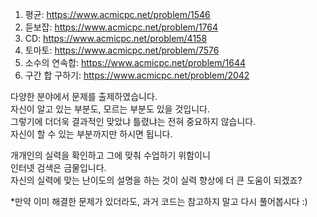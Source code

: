 1. 평균: https://www.acmicpc.net/problem/1546
2. 듣보잡: https://www.acmicpc.net/problem/1764
3. CD: https://www.acmicpc.net/problem/4158
4. 토마토: https://www.acmicpc.net/problem/7576
5. 소수의 연속합: https://www.acmicpc.net/problem/1644
6. 구간 합 구하기: https://www.acmicpc.net/problem/2042

다양한 분야에서 문제를 출제하였습니다.  
자신이 알고 있는 부분도, 모르는 부분도 있을 것입니다.  
그렇기에 더더욱 결과적인 맞았냐 틀렸냐는 전혀 중요하지 않습니다.  
자신이 할 수 있는 부분까지만 하시면 됩니다.

개개인의 실력을 확인하고 그에 맞춰 수업하기 위함이니  
인터넷 검색은 금물입니다.  
자신의 실력에 맞는 난이도의 설명을 하는 것이 실력 향상에 더 큰 도움이 되겠죠?  
  
*만약 이미 해결한 문제가 있더라도, 과거 코드는 참고하지 말고 다시 풀어봅시다 :)